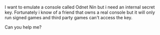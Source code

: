I want to emulate a console called Odnet Nin but i need an internal secret key. Fortunately i know of a friend that owns a real console but it will only run signed games and third party games can't access the key.

Can you help me?

